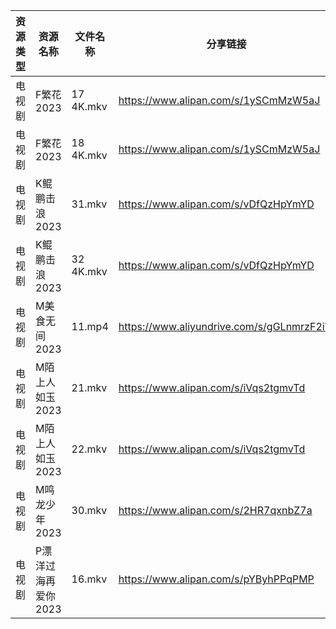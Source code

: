 | 资源类型 | 资源名称         | 文件名称      | 分享链接                                      | 更新时间                |
| ---- | ------------ | --------- | ----------------------------------------- | ------------------- |
| 电视剧  | F繁花2023      | 17 4K.mkv | https://www.alipan.com/s/1ySCmMzW5aJ      | 2024-01-07 00:05:06 |
| 电视剧  | F繁花2023      | 18 4K.mkv | https://www.alipan.com/s/1ySCmMzW5aJ      | 2024-01-07 00:05:06 |
| 电视剧  | K鲲鹏击浪2023    | 31.mkv    | https://www.alipan.com/s/vDfQzHpYmYD      | 2024-01-07 00:05:12 |
| 电视剧  | K鲲鹏击浪2023    | 32 4K.mkv | https://www.alipan.com/s/vDfQzHpYmYD      | 2024-01-07 00:05:12 |
| 电视剧  | M美食无间2023    | 11.mp4    | https://www.aliyundrive.com/s/gGLnmrzF2iW | 2024-01-07 00:05:15 |
| 电视剧  | M陌上人如玉2023   | 21.mkv    | https://www.alipan.com/s/iVqs2tgmvTd      | 2024-01-07 00:05:17 |
| 电视剧  | M陌上人如玉2023   | 22.mkv    | https://www.alipan.com/s/iVqs2tgmvTd      | 2024-01-07 00:05:17 |
| 电视剧  | M鸣龙少年2023    | 30.mkv    | https://www.alipan.com/s/2HR7qxnbZ7a      | 2024-01-07 00:05:20 |
| 电视剧  | P漂洋过海再爱你2023 | 16.mkv    | https://www.alipan.com/s/pYByhPPqPMP      | 2024-01-07 00:05:22 |
